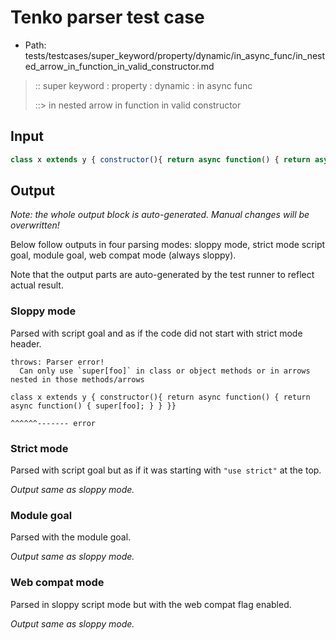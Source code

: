 # Tenko parser test case

- Path: tests/testcases/super_keyword/property/dynamic/in_async_func/in_nested_arrow_in_function_in_valid_constructor.md

> :: super keyword : property : dynamic : in async func
>
> ::> in nested arrow in function in valid constructor

## Input


`````js
class x extends y { constructor(){ return async function() { return async function() { super[foo]; } } }}
`````

## Output

_Note: the whole output block is auto-generated. Manual changes will be overwritten!_

Below follow outputs in four parsing modes: sloppy mode, strict mode script goal, module goal, web compat mode (always sloppy).

Note that the output parts are auto-generated by the test runner to reflect actual result.

### Sloppy mode

Parsed with script goal and as if the code did not start with strict mode header.

`````
throws: Parser error!
  Can only use `super[foo]` in class or object methods or in arrows nested in those methods/arrows

class x extends y { constructor(){ return async function() { return async function() { super[foo]; } } }}
                                                                                       ^^^^^^------- error
`````

### Strict mode

Parsed with script goal but as if it was starting with `"use strict"` at the top.

_Output same as sloppy mode._

### Module goal

Parsed with the module goal.

_Output same as sloppy mode._

### Web compat mode

Parsed in sloppy script mode but with the web compat flag enabled.

_Output same as sloppy mode._
